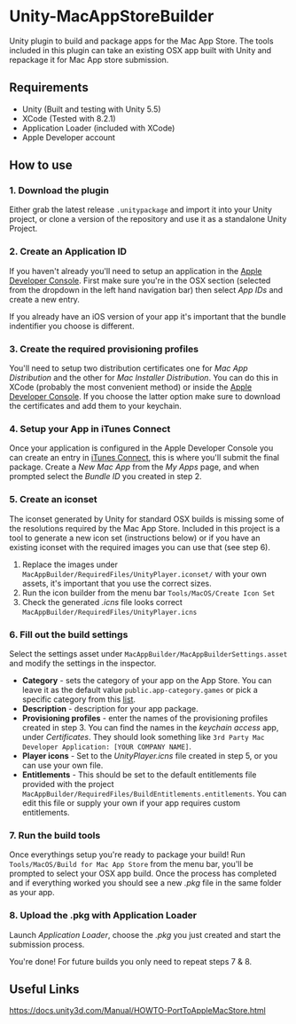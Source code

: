 # Unity-MacAppStoreBuilder
Unity plugin to build and package apps for the Mac App Store. The tools included in this plugin can take an existing OSX app built with Unity and repackage it for Mac App store submission.

## Requirements
* Unity (Built and testing with Unity 5.5)
* XCode (Tested with 8.2.1)
* Application Loader (included with XCode)
* Apple Developer account

## How to use
### 1. Download the plugin
Either grab the latest release `.unitypackage` and import it into your Unity project, or clone a version of the repository and use it as a standalone Unity Project.
### 2. Create an Application ID
If you haven't already you'll need to setup an application in the [Apple Developer Console](https://developer.apple.com/account/mac/identifier/bundle). First make sure you're in the OSX section (selected from the dropdown in the left hand navigation bar) then select *App IDs* and create a new entry. 

If you already have an iOS version of your app it's important that the bundle indentifier you choose is different. 
### 3. Create the required provisioning profiles
You'll need to setup two distribution certificates one for *Mac App Distribution* and the other for *Mac Installer Distribution*. You can do this in XCode (probably the most convenient method) or inside the [Apple Developer Console](https://developer.apple.com/account/mac/certificate/distribution). If you choose the latter option make sure to download the certificates and add them to your keychain.
### 4. Setup your App in iTunes Connect
Once your application is configured in the Apple Developer Console you can create an entry in [iTunes Connect](https://itunesconnect.apple.com/), this is where you'll submit the final package. Create a *New Mac App* from the *My Apps* page, and when prompted select the *Bundle ID* you created in step 2.
### 5. Create an iconset
The iconset generated by Unity for standard OSX builds is missing some of the resolutions required by the Mac App Store. Included in this project is a tool to generate a new icon set (instructions below) or if you have an existing iconset with the required images you can use that (see step 6).
1. Replace the images under `MacAppBuilder/RequiredFiles/UnityPlayer.iconset/` with your own assets, it's important that you use the correct sizes.
2. Run the icon builder from the menu bar `Tools/MacOS/Create Icon Set`
3. Check the generated *.icns* file looks correct `MacAppBuilder/RequiredFiles/UnityPlayer.icns`
### 6. Fill out the build settings
Select the settings asset under `MacAppBuilder/MacAppBuilderSettings.asset` and modify the settings in the inspector.
* **Category** - sets the category of your app on the App Store. You can leave it as the default value `public.app-category.games` or pick a specific category from this [list](https://developer.apple.com/library/content/documentation/General/Reference/InfoPlistKeyReference/Articles/LaunchServicesKeys.html#//apple_ref/doc/uid/TP40009250-SW8).
* **Description** - description for your app package.
* **Provisioning profiles** - enter the names of the provisioning profiles created in step 3. You can find the names in the *keychain access* app, under *Certificates*. They should look something like `3rd Party Mac Developer Application: [YOUR COMPANY NAME]`.
* **Player icons** - Set to the *UnityPlayer.icns* file created in step 5, or you can use your own file.
* **Entitlements** - This should be set to the default entitlements file provided with the project `MacAppBuilder/RequiredFiles/BuildEntitlements.entitlements`. You can edit this file or supply your own if your app requires custom entitlements.
### 7. Run the build tools
Once everythings setup you're ready to package your build! Run `Tools/MacOS/Build for Mac App Store` from the menu bar, you'll be prompted to select your OSX app build. 
Once the process has completed and if everything worked you should see a new *.pkg* file in the same folder as your app.
### 8. Upload the .pkg with Application Loader
Launch *Application Loader*, choose the *.pkg* you just created and start the submission process.

You're done! For future builds you only need to repeat steps 7 & 8.

## Useful Links
<https://docs.unity3d.com/Manual/HOWTO-PortToAppleMacStore.html>
